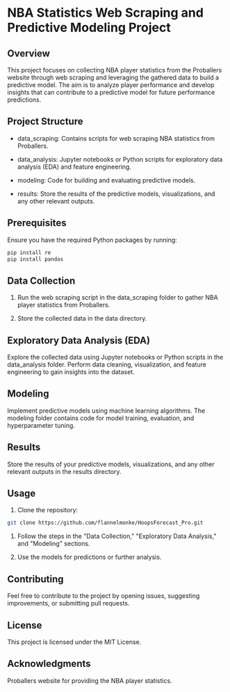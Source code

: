 # NBA Statistics Web Scraping and Predictive Modeling Project

## Overview

This project focuses on collecting NBA player statistics from the Proballers website through web scraping and leveraging the gathered data to build a predictive model. The aim is to analyze player performance and develop insights that can contribute to a predictive model for future performance predictions.

## Project Structure

- data_scraping: Contains scripts for web scraping NBA statistics from Proballers.

- data_analysis: Jupyter notebooks or Python scripts for exploratory data analysis (EDA) and feature engineering.

- modeling: Code for building and evaluating predictive models.

- results: Store the results of the predictive models, visualizations, and any other relevant outputs.

## Prerequisites

Ensure you have the required Python packages by running:

```bash
pip install re
pip install pandas
```

## Data Collection

1. Run the web scraping script in the data_scraping folder to gather NBA player statistics from Proballers.

2. Store the collected data in the data directory.

## Exploratory Data Analysis (EDA)

Explore the collected data using Jupyter notebooks or Python scripts in the data_analysis folder. Perform data cleaning, visualization, and feature engineering to gain insights into the dataset.
## Modeling

Implement predictive models using machine learning algorithms. The modeling folder contains code for model training, evaluation, and hyperparameter tuning.
## Results

Store the results of your predictive models, visualizations, and any other relevant outputs in the results directory.
## Usage

1. Clone the repository:

```bash
git clone https://github.com/flannelmonke/HoopsForecast_Pro.git
```
1. Follow the steps in the "Data Collection," "Exploratory Data Analysis," and "Modeling" sections.

2. Use the models for predictions or further analysis.

## Contributing

Feel free to contribute to the project by opening issues, suggesting improvements, or submitting pull requests.

## License

This project is licensed under the MIT License.
## Acknowledgments

Proballers website for providing the NBA player statistics.
